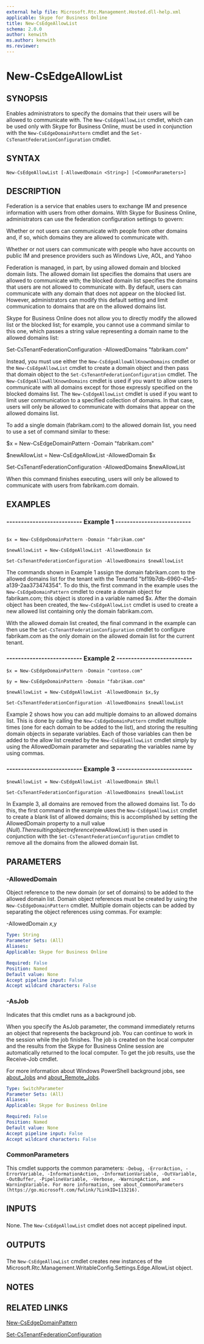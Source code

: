 ```yaml
---
external help file: Microsoft.Rtc.Management.Hosted.dll-help.xml 
applicable: Skype for Business Online
title: New-CsEdgeAllowList
schema: 2.0.0
author: kenwith
ms.author: kenwith
ms.reviewer:
---
```


# New-CsEdgeAllowList

## SYNOPSIS
Enables administrators to specify the domains that their users will be allowed to communicate with.
The `New-CsEdgeAllowList` cmdlet, which can be used only with Skype for Business Online, must be used in conjunction with the `New-CsEdgeDomainPattern` cmdlet and the `Set-CsTenantFederationConfiguration` cmdlet.

## SYNTAX

```
New-CsEdgeAllowList [-AllowedDomain <String>] [<CommonParameters>]
```

## DESCRIPTION
Federation is a service that enables users to exchange IM and presence information with users from other domains.
With Skype for Business Online, administrators can use the federation configuration settings to govern:

Whether or not users can communicate with people from other domains and, if so, which domains they are allowed to communicate with.

Whether or not users can communicate with people who have accounts on public IM and presence providers such as Windows Live, AOL, and Yahoo

Federation is managed, in part, by using allowed domain and blocked domain lists.
The allowed domain list specifies the domains that users are allowed to communicate with; the blocked domain list specifies the domains that users are not allowed to communicate with.
By default, users can communicate with any domain that does not appear on the blocked list.
However, administrators can modify this default setting and limit communication to domains that are on the allowed domains list.

Skype for Business Online does not allow you to directly modify the allowed list or the blocked list; for example, you cannot use a command similar to this one, which passes a string value representing a domain name to the allowed domains list:

Set-CsTenantFederationConfiguration -AllowedDomains "fabrikam.com"

Instead, you must use either the `New-CsEdgeAllowAllKnownDomains` cmdlet or the `New-CsEdgeAllowList` cmdlet to create a domain object and then pass that domain object to the `Set-CsTenantFederationConfiguration` cmdlet.
The `New-CsEdgeAllowAllKnownDomains` cmdlet is used if you want to allow users to communicate with all domains except for those expressly specified on the blocked domains list.
The `New-CsEdgeAllowList` cmdlet is used if you want to limit user communication to a specified collection of domains.
In that case, users will only be allowed to communicate with domains that appear on the allowed domains list.

To add a single domain (fabrikam.com) to the allowed domain list, you need to use a set of command similar to these:

$x = New-CsEdgeDomainPattern -Domain "fabrikam.com"

$newAllowList = New-CsEdgeAllowList -AllowedDomain $x

Set-CsTenantFederationConfiguration -AllowedDomains $newAllowList

When this command finishes executing, users will only be allowed to communicate with users from fabrikam.com domain.

## EXAMPLES

### -------------------------- Example 1 -------------------------- 
```

$x = New-CsEdgeDomainPattern -Domain "fabrikam.com"

$newAllowList = New-CsEdgeAllowList -AllowedDomain $x

Set-CsTenantFederationConfiguration -AllowedDomains $newAllowList
```

The commands shown in Example 1 assign the domain fabrikam.com to the allowed domains list for the tenant with the TenantId "bf19b7db-6960-41e5-a139-2aa373474354".
To do this, the first command in the example uses the `New-CsEdgeDomainPattern` cmdlet to create a domain object for fabrikam.com; this object is stored in a variable named $x.
After the domain object has been created, the `New-CsEdgeAllowList` cmdlet is used to create a new allowed list containing only the domain fabrikam.com.

With the allowed domain list created, the final command in the example can then use the `Set-CsTenantFederationConfiguration` cmdlet to configure fabrikam.com as the only domain on the allowed domain list for the current tenant.


### -------------------------- Example 2 -------------------------- 
```
$x = New-CsEdgeDomainPattern -Domain "contoso.com"

$y = New-CsEdgeDomainPattern -Domain "fabrikam.com"

$newAllowList = New-CsEdgeAllowList -AllowedDomain $x,$y

Set-CsTenantFederationConfiguration -AllowedDomains $newAllowList
```

Example 2 shows how you can add multiple domains to an allowed domains list.
This is done by calling the `New-CsEdgeDomainPattern` cmdlet multiple times (one for each domain to be added to the list), and storing the resulting domain objects in separate variables.
Each of those variables can then be added to the allow list created by the `New-CsEdgeAllowList` cmdlet simply by using the AllowedDomain parameter and separating the variables name by using commas.

### -------------------------- Example 3 -------------------------- 
```
$newAllowList = New-CsEdgeAllowList -AllowedDomain $Null

Set-CsTenantFederationConfiguration -AllowedDomains $newAllowList
```

In Example 3, all domains are removed from the allowed domains list.
To do this, the first command in the example uses the `New-CsEdgeAllowList` cmdlet to create a blank list of allowed domains; this is accomplished by setting the AllowedDomain property to a null value ($Null).
The resulting object reference ($newAllowList) is then used in conjunction with the `Set-CsTenantFederationConfiguration` cmdlet to remove all the domains from the allowed domain list.

## PARAMETERS

### -AllowedDomain
Object reference to the new domain (or set of domains) to be added to the allowed domain list.
Domain object references must be created by using the `New-CsEdgeDomainPattern` cmdlet.
Multiple domain objects can be added by separating the object references using commas.
For example:

-AllowedDomain $x,$y

```yaml
Type: String
Parameter Sets: (All)
Aliases: 
Applicable: Skype for Business Online

Required: False
Position: Named
Default value: None
Accept pipeline input: False
Accept wildcard characters: False
```

### -AsJob
Indicates that this cmdlet runs as a background job.

When you specify the AsJob parameter, the command immediately returns an object that represents the background job. You can continue to work in the session while the job finishes. The job is created on the local computer and the results from the Skype for Business Online session are automatically returned to the local computer. To get the job results, use the Receive-Job cmdlet.

For more information about Windows PowerShell background jobs, see [about_Jobs](https://docs.microsoft.com/powershell/module/microsoft.powershell.core/about/about_jobs?view=powershell-6) and [about_Remote_Jobs](https://docs.microsoft.com/powershell/module/microsoft.powershell.core/about/about_remote_jobs?view=powershell-6).

```yaml
Type: SwitchParameter
Parameter Sets: (All)
Aliases: 
Applicable: Skype for Business Online

Required: False
Position: Named
Default value: None
Accept pipeline input: False
Accept wildcard characters: False
```

### CommonParameters
This cmdlet supports the common parameters: `-Debug, -ErrorAction, -ErrorVariable, -InformationAction, -InformationVariable, -OutVariable, -OutBuffer, -PipelineVariable, -Verbose, -WarningAction, and -WarningVariable. For more information, see about_CommonParameters (https://go.microsoft.com/fwlink/?LinkID=113216).`

## INPUTS

###  
None.
The `New-CsEdgeAllowList` cmdlet does not accept pipelined input.

## OUTPUTS

###  
The `New-CsEdgeAllowList` cmdlet creates new instances of the Microsoft.Rtc.Management.WritableConfig.Settings.Edge.AllowList object.

## NOTES

## RELATED LINKS

[New-CsEdgeDomainPattern](New-CsEdgeDomainPattern.md)

[Set-CsTenantFederationConfiguration](Set-CsTenantFederationConfiguration.md)
